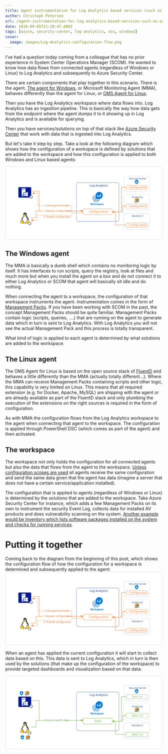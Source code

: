 ```yaml
---
title: Agent instrumentation for Log Analytics based services (such as Azure Security Center)
author: Christoph Petersen
url: /agent-instrumentation-for-log-analytics-based-services-such-as-azure-security-center
date: 2018-09-05T21:28:47.000Z
tags: [azure, security-center, log-analytics, oss, windows]
cover: 
  image: images/Log-Analytics-configuration-flow.png
---
```


I've had a question today coming from a colleague that has no prior experience in System Center Operations Manager (SCOM). He wanted to know how data flows from connected agents (regardless of Windows or Linux) to Log Analytics and subsequently to Azure Security Center.

There are certain components that play together in this scenario. There is the agent. [The agent for Windows](https://docs.microsoft.com/en-us/azure/log-analytics/log-analytics-agent-windows), or Microsoft Monitoring Agent (MMA), behaves differently than the agent for Linux, or [OMS Agent for Linux](https://github.com/Microsoft/OMS-Agent-for-Linux).

Then you have the Log Analytics workspace where data flows into. Log Analytics has an ingestion pipeline. This is basically the way how data gets from the endpoint where the agent dumps it to it showing up in Log Analytics and is available for querying.

Then you have services/solutions on top of that stack like [Azure Security Center](https://docs.microsoft.com/en-us/azure/security-center/) that work with data that is ingested into Log Analytics.

But let's take it step by step. Take a look at the following diagram which shows how the configuration of a workspace is defined by solutions that are added to the workspace and how this configuration is applied to both Windows and Linux based agents:

![Log Analytics configuration flow](images/Log-Analytics-configuration-flow-2.svg)

## The Windows agent

The MMA is basically a dumb shell which contains no monitoring logic by itself. It has interfaces to run scripts, query the registry, look at files and much more but when you install the agent on a box and do not connect it to either Log Analytics or SCOM that agent will basically sit idle and do nothing.

When connecting the agent to a workspace, the configuration of that workspace instruments the agent. Instrumentation comes in the form of [Management Packs](https://technet.microsoft.com/en-us/library/ff381312.aspx). If you have been working with SCOM in the past, the concept Management Packs should be quite familiar. Management Packs contain logic (scripts, queries, ....) that are running on the agent to generate data which in turn is sent to Log Analytics. With Log Analytics you will not see the actual Management Pack and this process is totally transparent.

What kind of logic is applied to each agent is determined by what solutions are added to the workspace. 

## The Linux agent

The OMS Agent for Linux is based on the open source stack of [FluentD](https://www.fluentd.org/) and behaves a little differently than the MMA (actually totally different...). Where the MMA can receive Management Packs containing scripts and other logic, this capability is very limited on Linux. This means that all required extension (e.g. for Docker, Apache, MySQL) are shipping with the agent or are already available as part of the FluentD stack and only plumbing the execution of the extensions on the right sources is required in the form of configuration.

As with MMA the configuration flows from the Log Analytics workspace to the agent when connecting that agent to the workspace. The configuration is applied through PowerShell DSC (which comes as part of the agent) and then activated.

## The workspace

The workspace not only holds the configuration for all connected agents but also the data that flows from the agent to the workspace. [Unless configuration scopes are used](https://docs.microsoft.com/en-us/azure/monitoring/monitoring-solution-targeting) all agents receive the same configuration and send the same data given that the agent has data (imagine a server that does not have a certain service/application installed).

The configuration that is applied to agents (regardless of Windows or Linux) is determined by the solutions that are added to the workspace. Take Azure Security Center for instance, which adds a few Management Packs on its own to instrument the security Event Log, collects data for installed AV products and does vulnerability scanning on the system. [Another example would be Inventory which lists software packages installed on the system and checks for running services](https://docs.microsoft.com/en-us/azure/automation/automation-vm-inventory).

# Putting it together

Coming back to the diagram from the beginning of this post, which shows the configuration flow of how the configuration for a workspace is determined and subsequently applied to the agent:
![Log Analytics configuration flow](images/Log-Analytics-configuration-flow-3.svg)

When an agent has applied the current configuration it will start to collect data based on this. This data is sent to Log Analytics, which in turn is then used by the solutions (that make up the configuration of the workspace) to provide targeted dashboards and visualization based on that data:

![Log Analytics data flow](images/LA-data-flow.svg)
